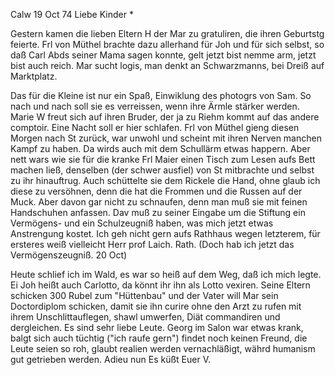  Calw 19 Oct 74
Liebe Kinder <Fried>*

Gestern kamen die lieben Eltern H der Mar zu gratuliren, die ihren Geburtstg feierte. Frl von Müthel brachte dazu allerhand für Joh und für sich selbst, so daß Carl Abds seiner Mama sagen konnte, gelt jetzt bist nemme arm, jetzt bist auch reich. Mar sucht logis, man denkt an Schwarzmanns, bei Dreiß auf Marktplatz.

Das für die Kleine ist nur ein Spaß, Einwiklung des photogrs von Sam. So nach und nach soll sie es verreissen, wenn ihre Ärmle stärker werden. Marie W freut sich auf ihren Bruder, der ja zu Riehm kommt auf das andere comptoir. Eine Nacht soll er hier schlafen. Frl von Müthel gieng diesen Morgen nach St zurück, war unwohl und scheint mit ihren Nerven manchen Kampf zu haben. Da wirds auch mit dem Schullärm etwas happern. Aber nett wars wie sie für die kranke Frl Maier einen Tisch zum Lesen aufs Bett machen ließ, denselben (der schwer ausfiel) von St mitbrachte und selbst zu ihr hinauftrug. Auch schüttelte sie dem Rickele die Hand, ohne glaub ich diese zu versöhnen, denn die hat die Frommen und die Russen auf der Muck. Aber davon gar nicht zu schnaufen, denn man muß sie mit feinen Handschuhen anfassen. 
Dav muß zu seiner Eingabe um die Stiftung ein Vermögens- und ein Schulzeugniß haben, was mich jetzt etwas Anstrengung kostet. Ich geh nicht gern aufs Rathhaus wegen letzterem, für ersteres weiß vielleicht Herr prof Laich. Rath. (Doch hab ich jetzt das Vermögenszeugniß. 20 Oct)

Heute schlief ich im Wald, es war so heiß auf dem Weg, daß ich mich legte. Ei Joh heißt auch Carlotto, da könnt ihr ihn als Lotto vexiren. Seine Eltern schicken 300 Rubel zum "Hüttenbau" und der Vater will Mar sein Doctordiplom schicken, damit sie ihn curire ohne den Arzt zu rufen mit ihrem Unschlittauflegen, shawl umwerfen, Diät commandiren und dergleichen. Es sind sehr liebe Leute. Georg im Salon war etwas krank, balgt sich auch tüchtig ("ich raufe gern") findet noch keinen Freund, die Leute seien so roh, glaubt realien werden vernachläßigt, währd humanism gut getrieben werden.  Adieu nun Es küßt Euer V.

